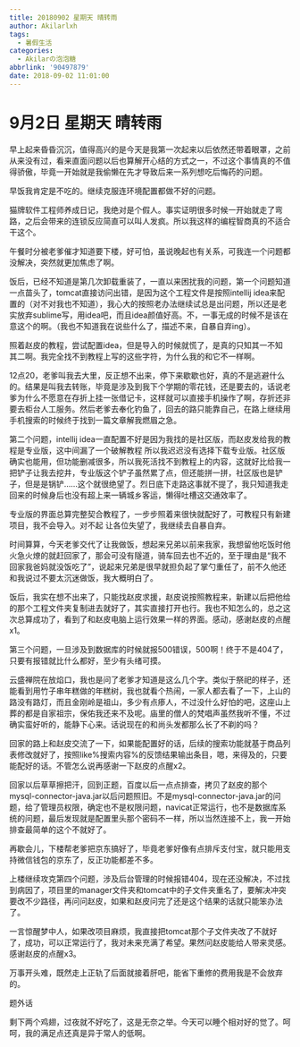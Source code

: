 ```yaml
---
title: 20180902 星期天 晴转雨
author: Akilarlxh
tags:
  - 暑假生活
categories:
  - Akilarの泡泡糖
abbrlink: '90497879'
date: 2018-09-02 11:01:00
---
```

# 9月2日 星期天 晴转雨

早上起来昏昏沉沉，值得高兴的是今天是我第一次起来以后依然还带着眼罩，之前从来没有过，看来直面问题以后也算解开心结的方式之一，不过这个事情真的不值得骄傲，毕竟一开始就是我偷懒在先才导致后来一系列想吃后悔药的问题。

早饭我肯定是不吃的。继续克服连环境配置都做不好的问题。

猫牌软件工程师养成日记，我绝对是个假人。事实证明很多时候一开始就走了弯路，之后会带来的连锁反应简直可以叫人发疯。所以我这样的编程智商真的不适合干这个。

午餐时分被老爹催才知道要下楼，好可怕，虽说晚起也有关系，可我连一个问题都没解决，突然就更加焦虑了啊。

饭后，已经不知道是第几次卸载重装了，一直以来困扰我的问题，第一个问题知道一点苗头了，tomcat直接访问出错，是因为这个工程文件是按照intellij idea来配置的（对不对我也不知道），我心大的按照老办法继续试总是出问题，所以还是老实放弃sublime写，用idea吧，而且idea颜值好高。不，一事无成的时候不是该在意这个的啊。（我也不知道我在说些什么了，描述不来，自暴自弃ing）。

照着赵皮的教程，尝试配置idea，但是导入的时候就慌了，是真的只知其一不知其二啊。我完全找不到教程上写的这些字符，为什么我的和它不一样啊。

12点20，老爹叫我去大里，反正想不出来，停下来歇歇也好，真的不是逃避什么的。结果是叫我去转账，毕竟是涉及到我下个学期的零花钱，还是要去的，话说老爹为什么不愿意在存折上挂一张借记卡，这样就可以直接手机操作了啊，存折还非要去柜台人工服务。然后老爹去奉化钓鱼了，回去的路只能靠自己，在路上继续用手机搜索的时候终于找到一篇文章解我燃眉之急。

第二个问题，intellij idea一直配置不好是因为我找的是社区版，而赵皮发给我的教程是专业版，这中间漏了一个破解教程 所以我迟迟没有选择下载专业版。社区版确实也能用，但功能删减很多，所以我死活找不到教程上的内容，这就好比给我一把铲子让我去挖井，专业版这个铲子虽然累了点，但还能拼一拼，社区版也是铲子，但是是锅铲……这个就很绝望了。烈日底下走路这事就不提了，我只知道我走回来的时候身后也没有超上来一辆城乡客运，懒得吐槽这交通效率了。

专业版的界面总算完整契合教程了，一步步照着来很快就配好了，可教程只有新建项目，我不会导入。对不起 让各位失望了，我继续去自暴自弃。

时间算算，今天老爹交代了让我做饭，想起来兄弟以前来我家，我想留他吃饭时他火急火燎的就赶回家了，那会可没有隧道，骑车回去也不近的，至于理由是“我不回家我爸妈就没饭吃了”，说起来兄弟是很早就担负起了掌勺重任了，前不久他还和我说过不要太沉迷做饭，我大概明白了。

饭后，我实在想不出来了，只能找赵皮求援，赵皮说按照教程来，新建以后把他给的那个工程文件夹复制进去就好了，其实直接打开也行。我也不知怎么的，总之这次总算成功了，看到了和赵皮电脑上运行效果一样的界面。感动，感谢赵皮的点醒x1。

第三个问题，一旦涉及到数据库的时候就报500错误，500啊！终于不是404了，只要有报错就比什么都好，至少有头绪可摸。

云盛禅院在放焰口，我也是问了老爹才知道是这么几个字。类似于祭祀的样子，还能看到用竹子串年糕做的年糕树，我也就看个热闹，一家人都去看了一下，上山的路没有路灯，而且金刚岭是祖山，多少有点瘆人，不过没什么好怕的吧，这座山上葬的都是自家祖宗，保佑我还来不及呢。庙里的僧人的梵唱声虽然我听不懂，不过确实蛮好听的，能静下心来。话说现在的和尚头发都那么长了不剃的吗？

回家的路上和赵皮交流了一下，如果能配置好的话，后续的搜索功能就基于商品列表修改就好了，按照like%搜索内容%的反馈结果输出条目，嗯，来得及的，只要能配好的话。不管怎么说再感谢一下赵皮的点醒x2。

回家以后草草擦把汗，回到正题，百度以后一点点排查，拷贝了赵皮的那个mysql-connector-java.jar以后问题照旧。不是mysql-connector-java.jar的问题，给了管理员权限，确定也不是权限问题，navicat正常运行，也不是数据库系统的问题，最后发现就是配置里头那个密码不一样，所以当然连接不上，我一开始排查最简单的这个不就好了。

再歇会儿，下楼帮老爹把京东搞好了，毕竟老爹好像有点排斥支付宝，就只能用支持微信钱包的京东了，反正功能都差不多。

上楼继续攻克第四个问题，涉及后台管理的时候报错404，现在还没解决，不过找到病因了，项目里的manager文件夹和tomcat中的子文件夹重名了，要解决冲突要改不少路径，再问问赵皮，如果和赵皮问完了还是这个结果的话就只能笨办法了。

一言惊醒梦中人，如果改项目麻烦，我直接把tomcat那个子文件夹改了不就好了，成功，可以正常运行了，我对未来充满了希望。果然问赵皮能给人带来灵感。感谢赵皮的点醒x3。

万事开头难，既然走上正轨了后面就接着肝吧，能省下重修的费用我是不会放弃的。

题外话

剩下两个鸡翅，过夜就不好吃了，这是无奈之举。今天可以睡个相对好的觉了。呵呵，我的满足点还真是异于常人的低啊。
